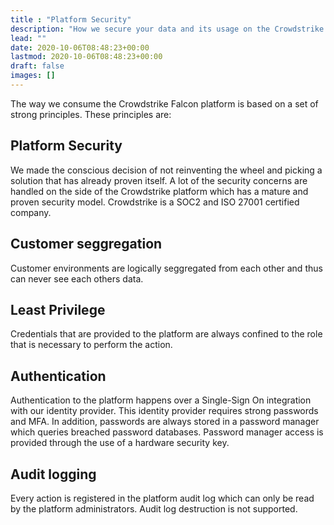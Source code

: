```yaml
---
title : "Platform Security"
description: "How we secure your data and its usage on the Crowdstrike Falcon platform."
lead: ""
date: 2020-10-06T08:48:23+00:00
lastmod: 2020-10-06T08:48:23+00:00
draft: false
images: []
---
```


The way we consume the Crowdstrike Falcon platform is based on a set of strong principles. These principles are:

## Platform Security

We made the conscious decision of not reinventing the wheel and picking a solution that has already proven itself.
A lot of the security concerns are handled on the side of the Crowdstrike platform which has a mature and proven security model.
Crowdstrike is a SOC2 and ISO 27001 certified company.

## Customer seggregation

Customer environments are logically seggregated from each other and thus can never see each others data.

## Least Privilege

Credentials that are provided to the platform are always confined to the role that is necessary to perform the action.

## Authentication

Authentication to the platform happens over a Single-Sign On integration with our identity provider.
This identity provider requires strong passwords and MFA.
In addition, passwords are always stored in a password manager which queries breached password databases.
Password manager access is provided through the use of a hardware security key.

## Audit logging

Every action is registered in the platform audit log which can only be read by the platform administrators.
Audit log destruction is not supported.
